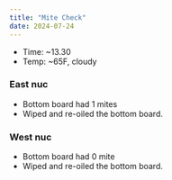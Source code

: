 ```yaml
---
title: "Mite Check"
date: 2024-07-24
---
```



- Time: ~13.30
- Temp: ~65F, cloudy

### East nuc

- Bottom board had 1 mites
- Wiped and re-oiled the bottom board.

### West nuc

- Bottom board had 0 mite
- Wiped and re-oiled the bottom board.
